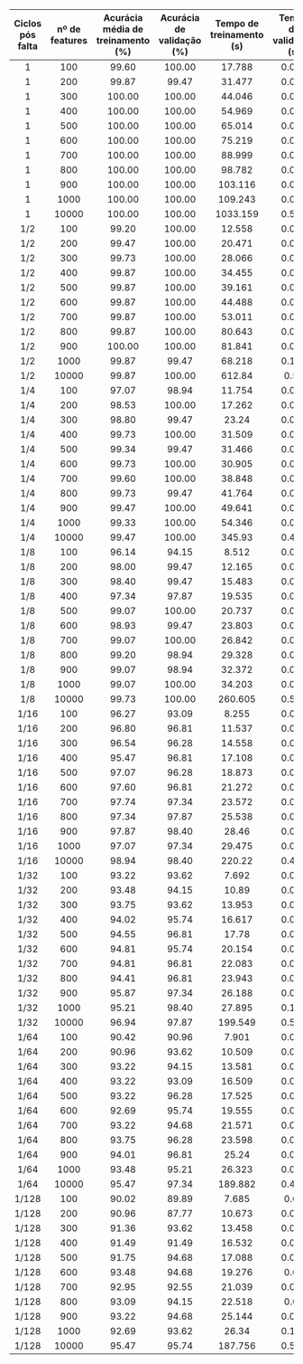 |Ciclos pós falta| nº de features | Acurácia média de treinamento (%) | Acurácia de validação (%) | Tempo de treinamento (s) | Tempo de validação (s) |
|:---:|:---:|:---:|:---:|:---:|:---:|
|1|100|99.60|100.00|17.788|0.015|
|1|200|99.87|99.47|31.477|0.042|
|1|300|100.00|100.00|44.046|0.066|
|1|400|100.00|100.00|54.969|0.057|
|1|500|100.00|100.00|65.014|0.062|
|1|600|100.00|100.00|75.219|0.073|
|1|700|100.00|100.00|88.999|0.076|
|1|800|100.00|100.00|98.782|0.085|
|1|900|100.00|100.00|103.116|0.084|
|1|1000|100.00|100.00|109.243|0.088|
|1|10000|100.00|100.00|1033.159|0.587|
|1/2|100|99.20|100.00|12.558|0.019|
|1/2|200|99.47|100.00|20.471|0.041|
|1/2|300|99.73|100.00|28.066|0.076|
|1/2|400|99.87|100.00|34.455|0.046|
|1/2|500|99.87|100.00|39.161|0.064|
|1/2|600|99.87|100.00|44.488|0.082|
|1/2|700|99.87|100.00|53.011|0.081|
|1/2|800|99.87|100.00|80.643|0.083|
|1/2|900|100.00|100.00|81.841|0.091|
|1/2|1000|99.87|99.47|68.218|0.113|
|1/2|10000|99.87|100.00|612.84|0.55|
|1/4|100|97.07|98.94|11.754|0.016|
|1/4|200|98.53|100.00|17.262|0.025|
|1/4|300|98.80|99.47|23.24|0.064|
|1/4|400|99.73|100.00|31.509|0.058|
|1/4|500|99.34|99.47|31.466|0.064|
|1/4|600|99.73|100.00|30.905|0.097|
|1/4|700|99.60|100.00|38.848|0.078|
|1/4|800|99.73|99.47|41.764|0.095|
|1/4|900|99.47|100.00|49.641|0.078|
|1/4|1000|99.33|100.00|54.346|0.097|
|1/4|10000|99.47|100.00|345.93|0.498|
|1/8|100|96.14|94.15|8.512|0.019|
|1/8|200|98.00|99.47|12.165|0.029|
|1/8|300|98.40|99.47|15.483|0.036|
|1/8|400|97.34|97.87|19.535|0.045|
|1/8|500|99.07|100.00|20.737|0.053|
|1/8|600|98.93|99.47|23.803|0.091|
|1/8|700|99.07|100.00|26.842|0.063|
|1/8|800|99.20|98.94|29.328|0.083|
|1/8|900|99.07|98.94|32.372|0.077|
|1/8|1000|99.07|100.00|34.203|0.094|
|1/8|10000|99.73|100.00|260.605|0.502|
|1/16|100|96.27|93.09|8.255|0.023|
|1/16|200|96.80|96.81|11.537|0.022|
|1/16|300|96.54|96.28|14.558|0.035|
|1/16|400|95.47|96.81|17.108|0.054|
|1/16|500|97.07|96.28|18.873|0.081|
|1/16|600|97.60|96.81|21.272|0.079|
|1/16|700|97.74|97.34|23.572|0.061|
|1/16|800|97.34|97.87|25.538|0.073|
|1/16|900|97.87|98.40|28.46|0.087|
|1/16|1000|97.07|97.34|29.475|0.099|
|1/16|10000|98.94|98.40|220.22|0.483|
|1/32|100|93.22|93.62|7.692|0.012|
|1/32|200|93.48|94.15|10.89|0.022|
|1/32|300|93.75|93.62|13.953|0.038|
|1/32|400|94.02|95.74|16.617|0.055|
|1/32|500|94.55|96.81|17.78|0.072|
|1/32|600|94.81|95.74|20.154|0.058|
|1/32|700|94.81|96.81|22.083|0.096|
|1/32|800|94.41|96.81|23.943|0.091|
|1/32|900|95.87|97.34|26.188|0.075|
|1/32|1000|95.21|98.40|27.895|0.115|
|1/32|10000|96.94|97.87|199.549|0.505|
|1/64|100|90.42|90.96|7.901|0.011|
|1/64|200|90.96|93.62|10.509|0.029|
|1/64|300|93.22|94.15|13.581|0.036|
|1/64|400|93.22|93.09|16.509|0.067|
|1/64|500|93.22|96.28|17.525|0.047|
|1/64|600|92.69|95.74|19.555|0.069|
|1/64|700|93.22|94.68|21.571|0.068|
|1/64|800|93.75|96.28|23.598|0.071|
|1/64|900|94.01|96.81|25.24|0.078|
|1/64|1000|93.48|95.21|26.323|0.091|
|1/64|10000|95.47|97.34|189.882|0.498|
|1/128|100|90.02|89.89|7.685|0.02|
|1/128|200|90.96|87.77|10.673|0.023|
|1/128|300|91.36|93.62|13.458|0.035|
|1/128|400|91.49|91.49|16.532|0.041|
|1/128|500|91.75|94.68|17.088|0.076|
|1/128|600|93.48|94.68|19.276|0.09|
|1/128|700|92.95|92.55|21.039|0.083|
|1/128|800|93.09|94.15|22.518|0.08|
|1/128|900|93.22|94.68|25.144|0.097|
|1/128|1000|92.69|93.62|26.34|0.103|
|1/128|10000|95.47|95.74|187.756|0.511|